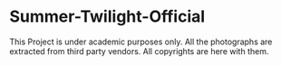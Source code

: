# Summer-Twilight-Official
This Project is under academic purposes only. All the photographs are extracted from third party vendors. All copyrights are here with them.
